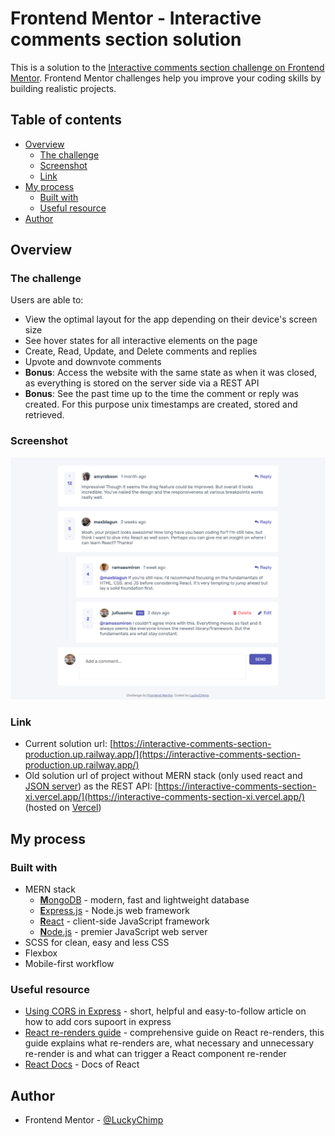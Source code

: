 # Frontend Mentor - Interactive comments section solution

This is a solution to the [Interactive comments section challenge on Frontend Mentor](https://www.frontendmentor.io/challenges/interactive-comments-section-iG1RugEG9). Frontend Mentor challenges help you improve your coding skills by building realistic projects.

## Table of contents

- [Overview](#overview)
  - [The challenge](#the-challenge)
  - [Screenshot](#screenshot)
  - [Link](#link)
- [My process](#my-process)
  - [Built with](#built-with)
  - [Useful resource](#useful-resource)
- [Author](#author)

## Overview

### The challenge

Users are able to:

- View the optimal layout for the app depending on their device's screen size
- See hover states for all interactive elements on the page
- Create, Read, Update, and Delete comments and replies
- Upvote and downvote comments
- **Bonus**: Access the website with the same state as when it was closed, as everything is stored on the server side via a REST API
- **Bonus**: See the past time up to the time the comment or reply was created. For this purpose unix timestamps are created, stored and retrieved.

### Screenshot

![](./frontend/screenshot.png)

### Link

- Current solution url: [https://interactive-comments-section-production.up.railway.app/](https://interactive-comments-section-production.up.railway.app/)
- Old solution url of project without MERN stack (only used react and [JSON server](https://github.com/typicode/json-server)) as the REST API: [https://interactive-comments-section-xi.vercel.app/](https://interactive-comments-section-xi.vercel.app/) (hosted on [Vercel](https://vercel.com/))

## My process

### Built with

- MERN stack
  - [**M**ongoDB](https://www.mongodb.com/) - modern, fast and lightweight database
  - [**E**xpress.js](https://expressjs.com/) - Node.js web framework
  - [**R**eact](https://reactjs.org/) - client-side JavaScript framework
  - [**N**ode.js](https://nodejs.org/) - premier JavaScript web server
- SCSS for clean, easy and less CSS
- Flexbox
- Mobile-first workflow

### Useful resource

- [Using CORS in Express](https://medium.com/zero-equals-false/using-cors-in-express-cac7e29b005b) - short, helpful and easy-to-follow article on how to add cors supoort in express
- [React re-renders guide](https://www.developerway.com/posts/react-re-renders-guide) - comprehensive guide on React re-renders, this guide explains what re-renders are, what necessary and unnecessary re-render is and what can trigger a React component re-render
- [React Docs](https://beta.reactjs.org/) - Docs of React

## Author

- Frontend Mentor - [@LuckyChimp](https://www.frontendmentor.io/profile/LuckyChimp)
